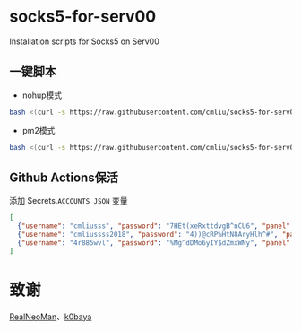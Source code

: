 # socks5-for-serv00
Installation scripts for Socks5 on Serv00

## 一键脚本
- nohup模式
```bash
bash <(curl -s https://raw.githubusercontent.com/cmliu/socks5-for-serv00/main/install-socks5.sh)
```

- pm2模式
```bash
bash <(curl -s https://raw.githubusercontent.com/cmliu/socks5-for-serv00/main/install-socks5-pm2.sh)
```

## Github Actions保活
添加 Secrets.`ACCOUNTS_JSON` 变量
```json
[
  {"username": "cmliusss", "password": "7HEt(xeRxttdvgB^nCU6", "panel": "panel4.serv00.com", "ssh": "s4.serv00.com"},
  {"username": "cmliussss2018", "password": "4))@cRP%HtN8AryHlh^#", "panel": "panel7.serv00.com", "ssh": "s7.serv00.com"},
  {"username": "4r885wvl", "password": "%Mg^dDMo6yIY$dZmxWNy", "panel": "panel.ct8.pl", "ssh": "s1.ct8.pl"}
]
```

# 致谢
[RealNeoMan](https://github.com/Neomanbeta/ct8socks)、[k0baya](https://github.com/k0baya)
